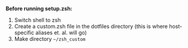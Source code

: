 **Before running setup.zsh:**                                                                        
1) Switch shell to zsh                                                                                        
2) Create a custom.zsh file in the dotfiles directory (this is where host-specific aliases et. al. will go)
3) Make directory `~/zsh_custom`

